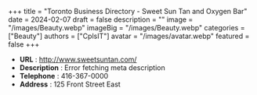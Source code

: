 +++
title = "Toronto Business Directory - Sweet Sun Tan and Oxygen Bar"
date = 2024-02-07
draft = false
description = ""
image = "/images/Beauty.webp"
imageBig = "/images/Beauty.webp"
categories = ["Beauty"]
authors = ["CplsIT"]
avatar = "/images/avatar.webp"
featured = false
+++


* **URL** :  http://www.sweetsuntan.com/
* **Description** : Error fetching meta description
* **Telephone** : 416-367-0000
* **Address** : 125 Front Street East